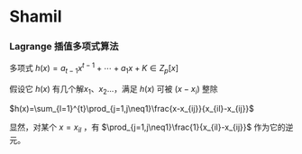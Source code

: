 # Shamil

### Lagrange 插值多项式算法

多项式 $h(x)=a_{t-1}x^{t-1}+\cdots+a_1x+K \in Z_p[x]$

假设它 $h(x)$ 有几个解$x_1、x_2...$，满足 $h(x)$ 可被 $(x-x_i)$ 整除

$h(x)=\sum_{l=1}^{t}\prod_{j=1,j\neq1}\frac{x-x_{ij}}{x_{il}-x_{ij}}$

显然，对某个 $x=x_{il}$ ，有 $\prod_{j=1,j\neq1}\frac{1}{x_{il}-x_{ij}}$ 作为它的逆元。

